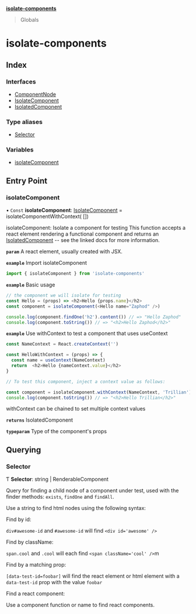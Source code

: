 **[isolate-components](README.md)**

> Globals

# isolate-components

## Index

### Interfaces

* [ComponentNode](interfaces/componentnode.md)
* [IsolateComponent](interfaces/isolatecomponent.md)
* [IsolatedComponent](interfaces/isolatedcomponent.md)

### Type aliases

* [Selector](globals.md#selector)

### Variables

* [isolateComponent](globals.md#isolatecomponent)

## Entry Point

### isolateComponent

• `Const` **isolateComponent**: [IsolateComponent](interfaces/isolatecomponent.md) = isolateComponentWithContext( [])

isolateComponent: Isolate a component for testing
This function accepts a react element rendering a functional component and returns an [IsolatedComponent](interfaces/isolatedcomponent.md) -- see the linked docs for more information.

**`param`** A react element, usually created with JSX.

**`example`** <caption>Import isolateComponent</caption>

```js
import { isolateComponent } from 'isolate-components'
```

**`example`** <caption>Basic usage</caption>

```js
// the component we will isolate for testing
const Hello = (props) => <h2>Hello {props.name}</h2>
const component = isolateComponent(<Hello name="Zaphod" />)

console.log(component.findOne('h2').content()) // => "Hello Zaphod"
console.log(component.toString()) // => "<h2>Hello Zaphod</h2>"
```

**`example`** <caption>Use withContext to test a component that uses useContext</caption>

```js
const NameContext = React.createContext('')

const HelloWithContext = (props) => {
  const name = useContext(NameContext)
  return  <h2>Hello {nameContext.value}</h2>
}

// To test this component, inject a context value as follows:

const component = isolateComponent.withContext(NameContext, 'Trillian')(<HelloWithContext />)
console.log(component.toString()) // => "<h2>Hello Trillian</h2>"

```

withContext can be chained to set multiple context values

**`returns`** IsolatedComponent

**`typeparam`** Type of the component's props

## Querying

### Selector

Ƭ  **Selector**: string \| RenderableComponent

Query for finding a child node of a component under test, used with the finder methods: `exists`, `findOne` and `findAll`.

Use a string to find html nodes using the following syntax:

 Find by id:

`div#awesome-id` and `#awesome-id` will find `<div id='awesome' />`

 Find by className:

`span.cool` and `.cool` will each find `<span className='cool' />`m

 Find by a matching prop:

`[data-test-id=foobar]` will find the react element or html element with a `data-test-id` prop with the value `foobar`

 Find a react component:

 Use a component function or name to find react components.
